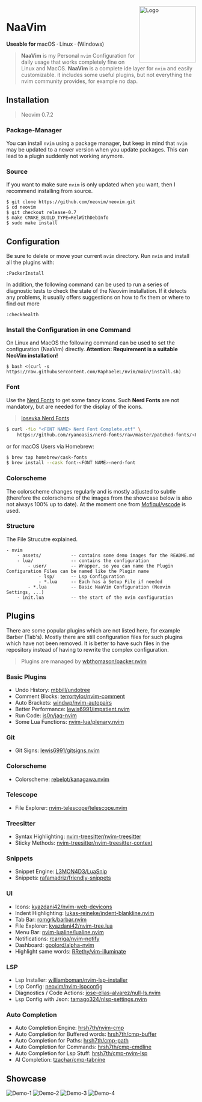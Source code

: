  <img height="150" src="assets/pic-1.png" align="right" alt="Logo">

# NaaVim

<b>Useable for </b>
macOS · Linux · (Windows)

> **NaaVim** is my Personal `nvim` Configuration for daily usage that works completely fine on Linux and MacOS. **NaaVim** is a complete ide layer for `nvim` and easily customizable. it includes some useful plugins, but not everything the nvim community provides, for example no dap.

## Installation

> Neovim 0.7.2

### Package-Manager

You can install `nvim` using a package manager, but keep in mind that `nvim` may be updated to a newer version when you update packages. This can lead to a plugin suddenly not working anymore.

### Source

If you want to make sure `nvim` is only updated when you want, then I recommend installing from source.

```
$ git clone https://github.com/neovim/neovim.git
$ cd neovim
$ git checkout release-0.7
$ make CMAKE_BUILD_TYPE=RelWithDebInfo
$ sudo make install
```

## Configuration

Be sure to delete or move your current `nvim` directory. Run `nvim` and install all the plugins with:

```
:PackerInstall
```

In addition, the following command can be used to run a series of diagnostic tests to check the state of the Neovim installation. If it detects any problems, it usually offers suggestions on how to fix them or where to find out more

```
:checkhealth
```

### Install the Configuration in one Command

On Linux and MacOS the following command can be used to set the configuration (NaaVim) directly. **Attention: Requirement is a suitable NeoVim installation!**

```
$ bash <(curl -s https://raw.githubusercontent.com/RaphaeleL/nvim/main/install.sh)
```

### Font

Use the [Nerd Fonts](https://www.nerdfonts.com) to get some fancy icons. Such **Nerd Fonts** are not mandatory, but are needed for the display of the icons.

> [Iosevka Nerd Fonts](https://github.com/ryanoasis/nerd-fonts/tree/master/patched-fonts/Iosevka)

```bash
$ curl -fLo "<FONT NAME> Nerd Font Complete.otf" \
    https://github.com/ryanoasis/nerd-fonts/raw/master/patched-fonts/<FONT_PATH>/complete/<FONT_NAME>%20Nerd%20Font%20Complete.otf
```

or for macOS Users via Homebrew:

```bash
$ brew tap homebrew/cask-fonts
$ brew install --cask font-<FONT NAME>-nerd-font
```

### Colorscheme

The colorscheme changes regularly and is mostly adjusted to subtle (therefore the colorscheme of the images from the showcase below is also not always 100% up to date). At the moment one from [Mofiqul/vscode](https://github.com/Mofiqul/vscode.nvim) is used.

### Structure

The File Strucutre explained.

```
- nvim
    - assets/           -- contains some demo images for the README.md
    - lua/              -- contains the configuration
        - user/         -- Wrapper, so you can name the Plugin Configuration Files can be named like the Plugin name
            - lsp/      -- Lsp Configuration
            - *.lua     -- Each has a Setup File if needed
        - *.lua         -- Basic NaaVim Configuration (Neovim Settings, ...)
    - init.lua          -- the start of the nvim configuration
```

## Plugins

There are some popular plugins which are not listed here, for example Barber (Tab's). Mostly there are still configuration files for such plugins which have not been removed. It is better to have such files in the repository instead of having to rewrite the complex configuration.

> Plugins are managed by [wbthomason/packer.nvim](https://github.com/wbthomason/packer.nvim)

### Basic Plugins

- Undo History: [mbbill/undotree](https://github.com/mbbill/undotree)
- Comment Blocks: [terrortylor/nvim-comment](https://github.com/terrortylor/nvim-comment)
- Auto Brackets: [windwp/nvim-autopairs](https://github.com/windwp/nvim-autopairs)
- Better Performance: [lewis6991/impatient.nvim](https://github.com/lewis6991/impatient.nvim)
- Run Code: [is0n/jaq-nvim](https://github.com/is0n/jaq-nvim)
- Some Lua Functions: [nvim-lua/plenary.nvim](https://github.com/nvim-lua/plenary.nvim)

### Git

- Git Signs: [lewis6991/gitsigns.nvim](https://github.com/lewis6991/gitsigns.nvim)

### Colorscheme

- Colorscheme: [rebelot/kanagawa.nvim](https://github.com/rebelot/kanagawa.nvim)

### Telescope

- File Explorer: [nvim-telescope/telescope.nvim](https://github.com/nvim-telescope/telescope.nvim)

### Treesitter

- Syntax Highlighting: [nvim-treesitter/nvim-treesitter](https://github.com/nvim-treesitter/nvim-treesitter)
- Sticky Methods: [nvim-treesitter/nvim-treesitter-context](https://github.com/nvim-treesitter/nvim-treesitter-context)

### Snippets

- Snippet Engine: [L3MON4D3/LuaSnip](https://github.com/L3MON4D3/LuaSnip)
- Snippets: [rafamadriz/friendly-snippets](https://github.com/rafamadriz/friendly-snippets)

### UI

- Icons: [kyazdani42/nvim-web-devicons](https://github.com/kyazdani42/nvim-web-devicons)
- Indent Highlighting: [lukas-reineke/indent-blankline.nvim](https://github.com/lukas-reineke/indent-blankline.nvim)
- Tab Bar: [romgrk/barbar.nvim](https://github.com/romgrk/barbar.nvim)
- File Explorer: [kyazdani42/nvim-tree.lua](https://github.com/kyazdani42/nvim-tree.lua)
- Menu Bar: [nvim-lualine/lualine.nvim](https://github.com/nvim-lualine/lualine.nvim)
- Notifications: [rcarriga/nvim-notify](https://github.com/rcarriga/nvim-notify)
- Dashboard: [goolord/alpha-nvim](https://github.com/goolord/alpha-nvim)
- Highlight same words: [RRethy/vim-illuminate](https://github.com/RRethy/vim-illuminate)

### LSP

- Lsp Installer: [williamboman/nvim-lsp-installer](https://github.com/williamboman/nvim-lsp-installer)
- Lsp Config: [neovim/nvim-lspconfig](https://github.com/neovim/nvim-lspconfig)
- Diagnostics / Code Actions: [jose-elias-alvarez/null-ls.nvim](https://github.com/jose-elias-alvarez/null-ls.nvim)
- Lsp Config with Json: [tamago324/nlsp-settings.nvim](https://github.com/tamago324/nlsp-settings.nvim)

### Auto Completion

- Auto Completion Engine: [hrsh7th/nvim-cmp](https://github.com/hrsh7th/nvim-cmp)
- Auto Completion for Buffered words: [hrsh7th/cmp-buffer](https://github.com/hrsh7th/cmp-buffer)
- Auto Completion for Paths: [hrsh7th/cmp-path](https://github.com/hrsh7th/cmp-path)
- Auto Completion for Commands: [hrsh7th/cmp-cmdline](https://github.com/hrsh7th/cmp-cmdline)
- Auto Completion for Lsp Stuff: [hrsh7th/cmp-nvim-lsp](https://github.com/hrsh7th/cmp-nvim-lsp)
- AI Completion: [tzachar/cmp-tabnine](https://github.com/tzachar/cmp-tabnine)

## Showcase

![Demo-1](./assets/Demo-1.png)
![Demo-2](./assets/Demo-2.png)
![Demo-3](./assets/Demo-3.png)
![Demo-4](./assets/Demo-4.png)
